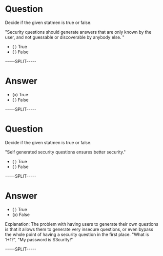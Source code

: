 # Question

Decide if the given statmen is true or false.

"Security questions should generate answers that are only known by the user, and not guessable or discoverable by anybody else. "

* ( ) True
* ( ) False

-----SPLIT-----

# Answer

* (x) True
* ( ) False

-----SPLIT-----

# Question

Decide if the given statmen is true or false.

"Self generated security questions ensures better security."

* ( ) True
* ( ) False

-----SPLIT-----

# Answer

* ( ) True
* (x) False

Explanation: The problem with having users to generate their own questions is that it allows them to generate very insecure questions, or even bypass the whole point of having a security question in the first place. "What is 1+1?", "My password is S3curIty!"

-----SPLIT-----